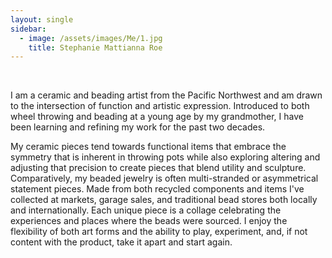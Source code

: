```yaml
---
layout: single
sidebar:
  - image: /assets/images/Me/1.jpg
    title: Stephanie Mattianna Roe
---
```


&nbsp;

I am a ceramic and beading artist from the Pacific Northwest and am drawn to the intersection of function and artistic expression.  Introduced to both wheel throwing and beading at a young age by my grandmother, I have been learning and refining my work for the past two decades.  


My ceramic pieces tend towards functional items that embrace the symmetry that is inherent in throwing pots while also exploring altering and adjusting that precision to create pieces that blend utility and sculpture.  Comparatively, my beaded jewelry is often multi-stranded or asymmetrical statement pieces.  Made from both recycled components and items I've collected at markets, garage sales, and traditional bead stores both locally and internationally.  Each unique piece is a collage celebrating the experiences and places where the beads were sourced.  I enjoy the flexibility of both art forms and the ability to play, experiment, and, if not content with the product, take it apart and start again.  